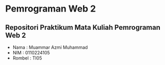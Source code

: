 # Pemrograman Web 2
## Repositori Praktikum Mata Kuliah Pemrograman Web 2
- Nama : Muammar Azmi Muhammad
- NIM : 0110224105
- Rombel : TI05